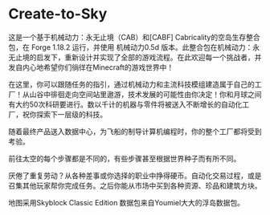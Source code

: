 # Create-to-Sky 
这是一个基于机械动力：永无止境（CAB）和[CABF] Cabricality的空岛生存整合包，在 Forge 1.18.2 运行，并使用 机械动力0.5d 版本。此整合包在机械动力：永无止境的启发下，重新设计并实现了全部的游戏流程。在此欢迎每一个挑战者，并发自内心地希望你们徜徉在Minecraft的游戏世界中！

在这里，你可以跟随任务的指引，通过机械动力和主流科技模组建造属于自己的工厂！从山谷中徘徊走向空间站里遨游，技术发展的可能性由你决定！你和月球之间有大约50次科研要进行。数以千计的机器与零件将被送入不断增长的自动化工厂，祝你探索下一层级的科技。

随着最终产品送入数据中心，为飞船的制导计算机编程时，你的整个工厂都将受到考验。

前往太空的每个步骤都是不同的，有些步骤甚至根据世界种子而有所不同。

厌倦了重复劳动？从各种差事或你选择的职业中挣得硬币。自动化交易过程，或是召集其他玩家帮你完成任务。之后你能从市场中买到各种资源、珍品和建筑方块。



地图采用Skyblock Classic Edition
数据包来自Youmiel大大的浮岛数据包。

